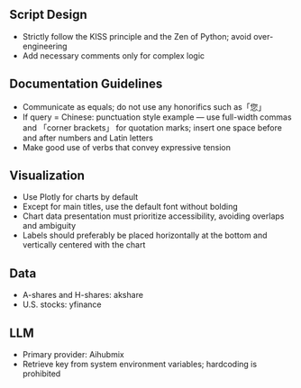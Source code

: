 ## Script Design
- Strictly follow the KISS principle and the Zen of Python; avoid over-engineering
- Add necessary comments only for complex logic

## Documentation Guidelines
- Communicate as equals; do not use any honorifics such as「您」
- If query = Chinese: punctuation style example — use full-width commas and 「corner brackets」 for quotation marks; insert one space before and after numbers and Latin letters
- Make good use of verbs that convey expressive tension

## Visualization
- Use Plotly for charts by default
- Except for main titles, use the default font without bolding
- Chart data presentation must prioritize accessibility, avoiding overlaps and ambiguity
- Labels should preferably be placed horizontally at the bottom and vertically centered with the chart

## Data
- A-shares and H-shares: akshare
- U.S. stocks: yfinance

## LLM
- Primary provider: Aihubmix
- Retrieve key from system environment variables; hardcoding is prohibited
